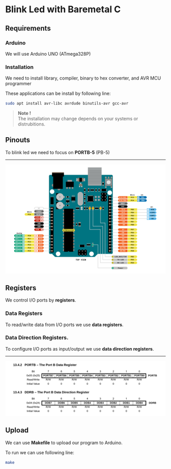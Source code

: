 # Blink Led with Baremetal C

## Requirements

### Arduino

We will use Arduino UNO (ATmega328P)

### Installation

We need to install library, compiler, binary to hex converter, and AVR MCU programmer

These applications can be install by following line:

```bash
sudo apt install avr-libc avrdude binutils-avr gcc-avr
```

> **Note !** \
The installation may change depends on your systems or distrubitions.

## Pinouts

To blink led we need to focus on **PORTB-5** (PB-5)

---

<img src="Picture/arduino-pinout.png">

## Registers

We control I/O ports by **registers**.

### Data Registers

To read/write data from I/O ports we use **data registers**.

### Data Direction Registers.

To configure I/O ports as input/output we use **data direction registers**.

---

<img src="Picture/arduino-portb-registers.png">

## Upload

We can use **Makefile** to upload our program to Arduino.

To run we can use following line:

```bash
make
```
